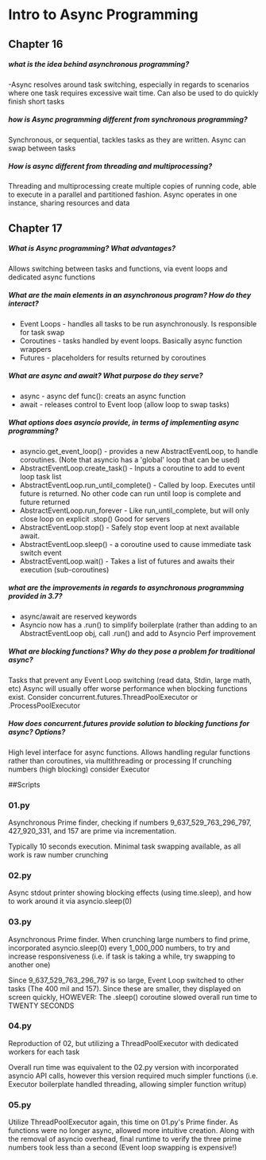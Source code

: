 # Intro to Async Programming

## Chapter 16
##### what is the idea behind asynchronous programming?
-Async resolves around task switching, especially in regards to scenarios where one task requires excessive wait time. Can also be used to do quickly finish short tasks 

##### how is Async programming different from synchronous programming?
Synchronous, or sequential, tackles tasks as they are written. Async can swap between
tasks

##### How is async different from threading and multiprocessing?
Threading and multiprocessing create multiple copies of running code, able to execute in 
a parallel and partitioned fashion. Async operates in one instance, sharing resources and data

## Chapter 17 
##### What is Async programming? What advantages?
Allows switching between tasks and functions, via event loops and 
dedicated async functions

##### What are the main elements in an asynchronous program? How do they interact?
- Event Loops - handles all tasks to be run asynchronously. Is responsible for task swap
- Coroutines - tasks handled by event loops. Basically async function wrappers
- Futures - placeholders for results returned by coroutines

##### What are async and await? What purpose do they serve?
- async - async def func(): creats an async function
- await - releases control to Event loop (allow loop to swap tasks)

##### What options does asyncio provide, in terms of implementing async programming?
- asyncio.get_event_loop() - provides a new AbstractEventLoop, to handle coroutines.
(Note that asyncio has a 'global' loop that can be used)
- AbstractEventLoop.create_task() - Inputs a coroutine to add to event loop task list
- AbstractEventLoop.run_until_complete() - Called by loop. Executes until future is returned. 
                        No other code can run until loop is complete and future returned
- AbstractEventLoop.run_forever - Like run_until_complete, but will only close loop on explicit .stop() Good for servers
- AbstractEventLoop.stop() - Safely stop event loop at next available await. 
- AbstractEventLoop.sleep() - a coroutine used to cause immediate task switch event
- AbstractEventLoop.wait() - Takes a list of futures and awaits their execution (sub-coroutines)
                        
##### what are the improvements in regards to asynchronous programming provided in 3.7?
- async/await are reserved keywords
- Asyncio now has a .run() to simplify boilerplate (rather than adding to an AbstractEventLoop obj, call .run() and add to Asyncio
Perf improvement

##### What are blocking functions? Why do they pose a problem for traditional async?
Tasks that prevent any Event Loop switching (read data, Stdin, large math, etc)
Async will usually offer worse performance when blocking functions exist. Consider concurrent.futures.ThreadPoolExecutor or .ProcessPoolExecutor

##### How does concurrent.futures provide solution to blocking functions for async? Options?
High level interface for async functions. Allows handling regular functions rather than coroutines, via multithreading or processing
If crunching numbers (high blocking) consider Executor

##Scripts
### 01.py
Asynchronous Prime finder, checking if numbers 9_637_529_763_296_797, 427_920_331, and 157 are prime via 
incrementation.

Typically 10 seconds execution. Minimal task swapping available, as all work is raw number crunching

### 02.py
Async stdout printer showing blocking effects (using time.sleep), and how to work around it via asyncio.sleep(0)

### 03.py
Asynchronous Prime finder. 
When crunching large numbers to find prime, incorporated asyncio.sleep(0) every 1_000_000 numbers, to
try and increase responsiveness (i.e. if task is taking a while, try swapping to another one)

Since 9_637_529_763_296_797 is so large, Event Loop switched to other tasks (The 400 mil and 157).
Since these are smaller, they displayed on screen quickly, HOWEVER: The .sleep() coroutine slowed
overall run time to TWENTY SECONDS

### 04.py
Reproduction of 02, but utilizing a ThreadPoolExecutor with dedicated workers for each task

Overall run time was equivalent to the 02.py version with incorporated asyncio API calls, however
this version required much simpler functions (i.e. Executor boilerplate handled threading, allowing simpler function
writup)

### 05.py
Utilize ThreadPoolExecutor again, this time on 01.py's Prime finder. As functions were no longer async, allowed more
intuitive creation. Along with the removal of asyncio overhead, final runtime to verify the three prime numbers
took less than a second (Event loop swapping is expensive!)
   